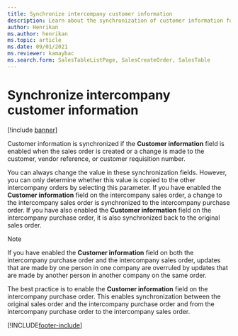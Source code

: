 ```yaml
---
title: Synchronize intercompany customer information
description: Learn about the synchronization of customer information for intercompany orders, including an outline on how you can always change synchronization field values.
author: Henrikan
ms.author: henrikan
ms.topic: article
ms.date: 09/01/2021
ms.reviewer: kamaybac
ms.search.form: SalesTableListPage, SalesCreateOrder, SalesTable
---
```


# Synchronize intercompany customer information

[!include [banner](../../includes/banner.md)]

Customer information is synchronized if the **Customer information** field is enabled when the sales order is created or a change is made to the customer, vendor reference, or customer requisition number.

You can always change the value in these synchronization fields. However, you can only determine whether this value is copied to the other intercompany orders by selecting this parameter. If you have enabled the **Customer information** field on the intercompany sales order, a change to the intercompany sales order is synchronized to the intercompany purchase order. If you have also enabled the **Customer information** field on the intercompany purchase order, it is also synchronized back to the original sales order.

> [!NOTE]
> If you have enabled the **Customer information** field on both the intercompany purchase order and the intercompany sales order, updates that are made by one person in one company are overruled by updates that are made by another person in another company on the same order.

The best practice is to enable the **Customer information** field on the intercompany purchase order. This enables synchronization between the original sales order and the intercompany purchase order and from the intercompany purchase order to the intercompany sales order.

[!INCLUDE[footer-include](../../includes/footer-banner.md)]
